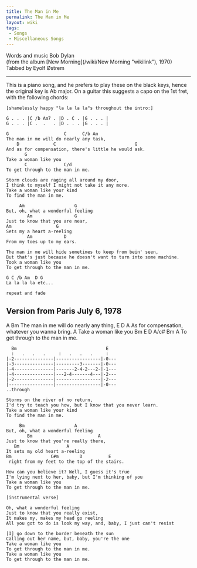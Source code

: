 ```yaml
---
title: The Man in Me
permalink: The Man in Me
layout: wiki
tags:
 - Songs
 - Miscellaneous Songs
---
```


Words and music Bob Dylan  
(from the album [New Morning](/wiki/New Morning "wikilink"), 1970)  
Tabbed by Eyolf Østrem

* * * * *

This is a piano song, and he prefers to play these on the black keys,
hence the original key is Ab major. On a guitar this suggests a capo on
the 1st fret, with the following chords:

    [shamelessly happy "la la la la"s throughout the intro:]

    G . . . |C /b Am7 . |D . C . |G . . . |
    G . . . |C .  .   . |D . . . |G . . . |

    G                     C      C/b Am
    The man in me will do nearly any task,
        D             C                              G
    And as for compensation, there's little he would ask.
           G
    Take a woman like you
           C              C/d
    To get through to the man in me.

    Storm clouds are raging all around my door,
    I think to myself I might not take it any more.
    Take a woman like your kind
    To find the man in me.

         Am                   G
    But, oh, what a wonderful feeling
            Am                G
    Just to know that you are near,
    Am                 G
    Sets my a heart a-reeling
            Am            D
    From my toes up to my ears.

    The man in me will hide sometimes to keep from bein' seen,
    But that's just because he doesn't want to turn into some machine.
    Took a woman like you
    To get through to the man in me.

    G C /b Am  D G
    La la la la etc...

    repeat and fade

<h2 class="songversion">
Version from Paris July 6, 1978

</h2>
        A                Bm
    The man in me will do nearly any thing,
    E                         D                    A
     As for compensation, whatever you wanna bring.
           A
    Take a woman like you
           Bm      E                 D  A/c#  Bm  A
    To get through     to the man in me.

      Bm                                  E
      :   .   .   .     :   .   .   .     :
    |-2---------------|-----------------|-0---
    |-3---------------|---------3-------|-0---
    |-4---------------|-------2-4-2---2-|-1---
    |-4---------------|---2-4-------4---|-2---
    |-2---------------|-----------------|-2---
    |-----------------|-----------------|-0---
    ..through

    Storms on the river of no return,
    I'd try to teach you how, but I know that you never learn.
    Take a woman like your kind
    To find the man in me.

         Bm                   A
    But, oh, what a wonderful feeling
            Bm                         A
    Just to know that you're really there,
       Bm                  A
    It sets my old heart a-reeling
    Bm               C#m        D          E
     right from my feet to the top of the stairs.

    How can you believe it? Well, I guess it's true
    I'm lying next to her, baby, but I'm thinking of you
    Take a woman like you
    To get through to the man in me.

    [instrumental verse]

    Oh, what a wonderful feeling
    Just to know that you really exist,
    It makes my, makes my head go reeling
    All you got to do is look my way, and, baby, I just can't resist

    [I] go down to the border beneath the sun
    Calling out her name, but, baby, you're the one
    Take a woman like you
    To get through to the man in me.
    Take a woman like you
    To get through to the man in me.
